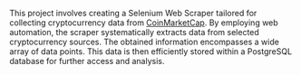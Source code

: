 This project involves creating a Selenium Web Scraper tailored for collecting cryptocurrency data from <a href="https://coinmarketcap.com/">CoinMarketCap</a>. By 
employing web automation, the scraper systematically extracts 
data from selected cryptocurrency sources. The obtained information encompasses a wide array of data points. This data is then efficiently stored within a PostgreSQL 
database for further access and analysis.

